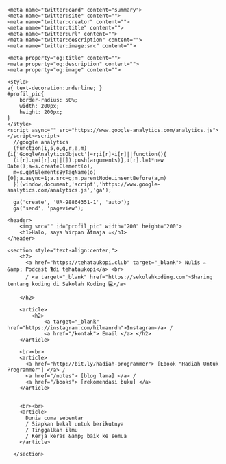 <!DOCTYPE html>
<html lang="en"><head>
    <meta charset="UTF-8">
    <title> || Wirpan Atmaja || Salam! </title>
    <meta name="description" content="Halo saya Wirpan Atmaja,">
    <meta name="keywords" content=", website">
    <meta name="author" content="Wirpan Atmaja">
    <link href="https://fonts.googleapis.com/css?family=Oxygen" rel="stylesheet" type="text/css">
    <meta name="viewport" content="width=device-width, initial-scale=1">
    <link rel="stylesheet" href="css/main.css">

    <meta name="twitter:card" content="summary">
    <meta name="twitter:site" content="">
    <meta name="twitter:creator" content="">
    <meta name="twitter:title" content="">
    <meta name="twitter:url" content="">
    <meta name="twitter:description" content="">
    <meta name="twitter:image:src" content="">

    <meta property="og:title" content="">
    <meta property="og:description" content="">
    <meta property="og:image" content="">

    <style>
    a{ text-decoration:underline; }
    #profil_pic{
        border-radius: 50%;
	    width: 200px;
	    height: 200px;
    }
    </style>
    <script async="" src="https://www.google-analytics.com/analytics.js"></script><script>
      //google analytics
      (function(i,s,o,g,r,a,m){i['GoogleAnalyticsObject']=r;i[r]=i[r]||function(){
      (i[r].q=i[r].q||[]).push(arguments)},i[r].l=1*new Date();a=s.createElement(o),
      m=s.getElementsByTagName(o)[0];a.async=1;a.src=g;m.parentNode.insertBefore(a,m)
      })(window,document,'script','https://www.google-analytics.com/analytics.js','ga');

      ga('create', 'UA-98864351-1', 'auto');
      ga('send', 'pageview');
  </script>
</head>
<body>

    <header>
        <img src="" id="profil_pic" width="200" height="200">
        <h1>Halo, saya Wirpan Atmaja ☕</h1>
    </header>

    <section style="text-align:center;">
        <h2>
          <a href="https://tehataukopi.club" target="_blank"> Nulis ✏️ &amp; Podcast 🎙️di tehataukopi</a> <br>
          / <a target="_blank" href="https://sekolahkoding.com">Sharing tentang koding di Sekolah Koding 💻</a>

        </h2>

        <article>
            <h2>
                <a target="_blank" href="https://instagram.com/hilmanrdn">Instagram</a> /
                <a href="/kontak"> Email </a> </h2>
        </article>

        <br><br>
        <article>
          <a href="http://bit.ly/hadiah-programmer"> [Ebook "Hadiah Untuk Programmer"] </a> /
          <a href="/notes"> [blog lama] </a> /
          <a href="/books"> [rekomendasi buku] </a>
        </article>
	    
	    
        <br><br>
        <article>
          Dunia cuma sebentar
          / Siapkan bekal untuk berikutnya
          / Tinggalkan ilmu
          / Kerja keras &amp; baik ke semua
        </article>

      </section>
	

  <input name="whois" messages="if you see this, i know you are a developer :D" type="hidden">


</body>
</html>
